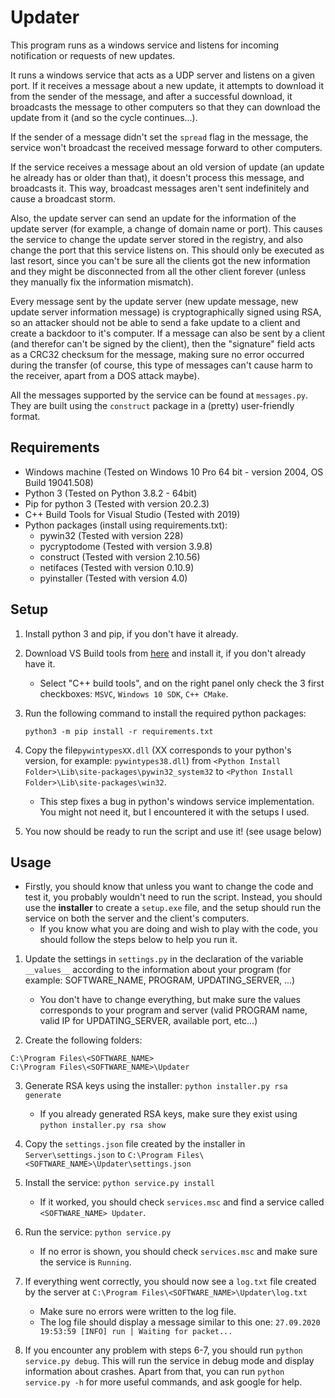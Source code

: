 # Updater
This program runs as a windows service and listens for incoming notification or requests of new updates.

It runs a windows service that acts as a UDP server and listens on a given port. If it receives a message about a new update, it attempts to download it from the sender of the message, and after a successful download, it broadcasts the message to other computers so that they can download the update from it (and so the cycle continues...).

If the sender of a message didn't set the `spread` flag in the message, the service won't broadcast the received message forward to other computers.

If the service receives a message about an old version of update (an update he already has or older than that), it doesn't process this message, and broadcasts it. This way, broadcast messages aren't sent indefinitely and cause a broadcast storm.

Also, the update server can send an update for the information of the update server (for example, a change of domain name or port). This causes the service to change the update server stored in the registry, and also change the port that this service listens on. This should only be executed as last resort, since you can't be sure all the clients got the new information and they might be disconnected from all the other client forever (unless they manually fix the information mismatch).

Every message sent by the update server (new update message, new update server information message) is cryptographically signed using RSA, so an attacker should not be able to send a fake update to a client and create a backdoor to it's computer. If a message can also be sent by a client (and therefor can't be signed by the client), then the "signature" field acts as a CRC32 checksum for the message, making sure no error occurred during the transfer (of course, this type of messages can't cause harm to the receiver, apart from a DOS attack maybe).

All the messages supported by the service can be found at `messages.py`. They are built using the `construct` package in a (pretty) user-friendly format.

## Requirements

* Windows machine (Tested on Windows 10 Pro 64 bit - version 2004, OS Build 19041.508)
* Python 3 (Tested on Python 3.8.2 - 64bit)
* Pip for python 3 (Tested with version 20.2.3)
* C++ Build Tools for Visual Studio (Tested with 2019)
* Python packages (install using requirements.txt):
  * pywin32 (Tested with version 228)
  * pycryptodome (Tested with version 3.9.8)
  * construct (Tested with version 2.10.56)
  * netifaces (Tested with version 0.10.9)
  * pyinstaller (Tested with version 4.0)

## Setup

1. Install python 3 and pip, if you don't have it already.

2. Download VS Build tools from [here](https://visualstudio.microsoft.com/thank-you-downloading-visual-studio/?sku=BuildTools&rel=16) and install it, if you don't already have it.

   * Select "C++ build tools", and on the right panel only check the 3 first checkboxes: `MSVC`, `Windows 10 SDK`, `C++ CMake`.

3. Run the following command to install the required python packages:

   ```batch
   python3 -m pip install -r requirements.txt
   ```

4. Copy the file`pywintypesXX.dll` (XX corresponds to your python's version, for example: `pywintypes38.dll`) from `<Python Install Folder>\Lib\site-packages\pywin32_system32` to `<Python Install Folder>\Lib\site-packages\win32`.

   * This step fixes a bug in python's windows service implementation. You might not need it, but I encountered it with the setups I used.

5. You now should be ready to run the script and use it! (see usage below)

## Usage

* Firstly, you should know that unless you want to change the code and test it, you probably wouldn't need to run the script. Instead, you should use the **installer** to create a `setup.exe` file, and the setup should run the service on both the server and the client's computers.
  * If you know what you are doing and wish to play with the code, you should follow the steps below to help you run it.

1. Update the settings in `settings.py` in the declaration of the variable `__values__` according to the information about your program (for example: SOFTWARE_NAME, PROGRAM, UPDATING_SERVER, ...)

   * You don't have to change everything, but make sure the values corresponds to your program and server (valid PROGRAM name, valid IP for UPDATING_SERVER, available port, etc...)

2.  Create the following folders:

   ```
   C:\Program Files\<SOFTWARE_NAME>
   C:\Program Files\<SOFTWARE_NAME>\Updater
   ```

3. Generate RSA keys using the installer: `python installer.py rsa generate`

   * If you already generated RSA keys, make sure they exist using `python installer.py rsa show`

4. Copy the `settings.json` file created by the installer in `Server\settings.json` to `C:\Program Files\<SOFTWARE_NAME>\Updater\settings.json`

5. Install the service: `python service.py install`

   * If it worked, you should check `services.msc` and find a service called `<SOFTWARE_NAME> Updater`.

6. Run the service: `python service.py`

   * If no error is shown, you should check `services.msc` and make sure the service is `Running`.

7. If everything went correctly, you should now see a `log.txt` file created by the server at `C:\Program Files\<SOFTWARE_NAME>\Updater\log.txt`

   * Make sure no errors were written to the log file.
   * The log file should display a message similar to this one: `27.09.2020 19:53:59 [INFO] run | Waiting for packet...`

8. If you encounter any problem with steps 6-7, you should run `python service.py debug`. This will run the service in debug mode and display information about crashes. Apart from that, you can run `python service.py -h` for more useful commands, and ask google for help.